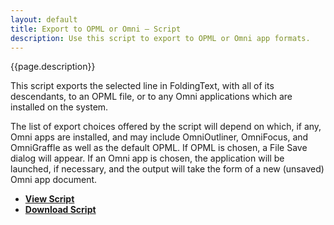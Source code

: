 ```yaml
---
layout: default
title: Export to OPML or Omni – Script
description: Use this script to export to OPML or Omni app formats.
---
```


{{page.description}}

This script exports the selected line in FoldingText, with all of its descendants, to an OPML file, or to any Omni applications which are installed on the system.

The list of export choices offered by the script will depend on which, if any, Omni apps are installed, and may include OmniOutliner, OmniFocus, and OmniGraffle as well as the default OPML. If OPML is chosen, a File Save dialog will appear. If an Omni app is chosen, the application will be launched, if necessary, and the output will take the form of a new (unsaved) Omni app document.

- [**View Script**](https://github.com/RobTrew/tree-tools/tree/master/FoldingText%20scripts/Import%20Export)
- [**Download Script**](https://github.com/RobTrew/tree-tools/blob/master/FoldingText%20scripts/Import%20Export/FT2OMNI-018.scptd.zip?raw=true)